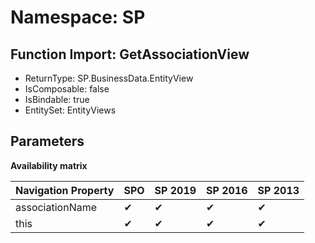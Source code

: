 # Namespace: SP

## Function Import: GetAssociationView

- ReturnType: SP.BusinessData.EntityView
- IsComposable: false
- IsBindable: true
- EntitySet: EntityViews

## Parameters

**Availability matrix**

Navigation Property | SPO | SP 2019 | SP 2016 | SP 2013
----------|-----|---------|---------|--------
associationName | ✔ | ✔ | ✔ | ✔
this | ✔ | ✔ | ✔ | ✔
